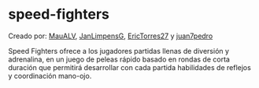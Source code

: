 # speed-fighters

Creado por: [MauALV](https://github.com/MauALV), [JanLimpensG](https://github.com/JanLimpensG), [EricTorres27](https://github.com/EricTorres27) y [juan7pedro](https://github.com/a00232182)

Speed Fighters ofrece a los jugadores partidas llenas de diversión y adrenalina, en un juego de peleas rápido basado en rondas de corta duración que permitirá desarrollar con cada partida habilidades de reflejos y coordinación mano-ojo.
